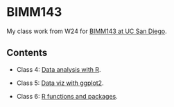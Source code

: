 # BIMM143

My class work from W24 for [BIMM143 at UC San Diego](https://bioboot.github.io/bimm143_W24/).

## Contents

- Class 4: [Data analysis with R](https://github.com/6relyT6/bimm143/tree/main/CopyOfclass04).

- Class 5: [Data viz with ggplot2]().

- Class 6: [R functions and packages]().
